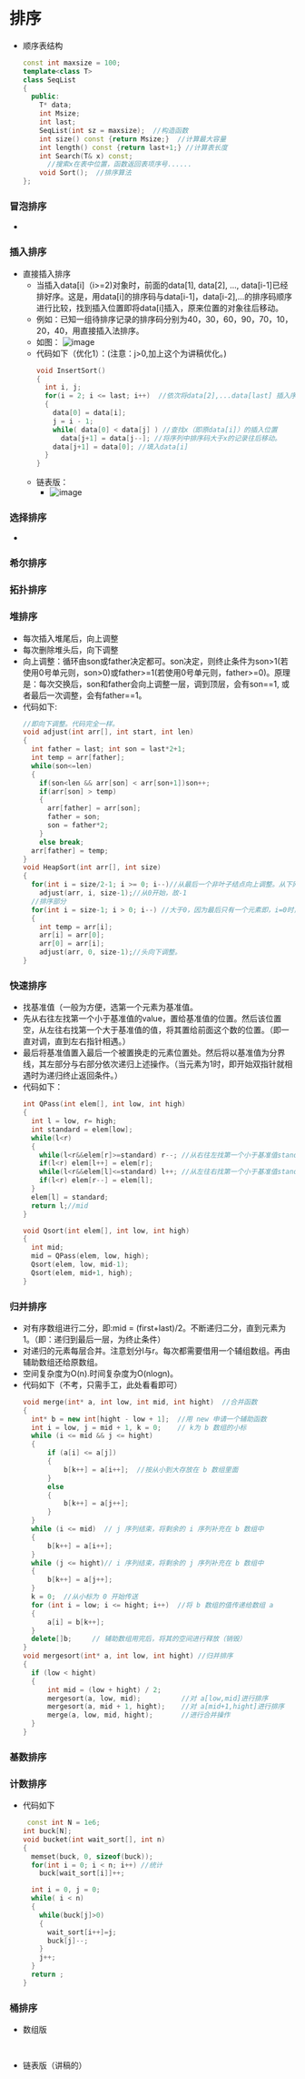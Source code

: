 # 排序
* 顺序表结构
  ```c++
  const int maxsize = 100;
  template<class T>
  class SeqList
  {
    public:
      T* data;
      int Msize;
      int last;
      SeqList(int sz = maxsize);  //构造函数
      int size() const {return Msize;}  //计算最大容量
      int length() const {return last+1;} //计算表长度
      int Search(T& x) const;
        //搜索x在表中位置，函数返回表项序号......
      void Sort();  //排序算法
  };
  ```
### 冒泡排序
* 
### 插入排序
* 直接插入排序
  * 当插入data[i]（i>=2)对象时，前面的data[1], data[2], ..., data[i-1]已经排好序。这是，用data[i]的排序码与data[i-1]，data[i-2],...的排序码顺序进行比较，找到插入位置即将data[i]插入，原来位置的对象往后移动。
  * 例如：已知一组待排序记录的排序码分别为40，30，60，90，70，10，20，40，用直接插入法排序。
  * 如图：
    ![image](https://github.com/Vajackye/Vajackye_Codespace/assets/121871885/80d15f28-527f-4a3b-9f0a-7630a5598bad)
  * 代码如下（优化1）：(注意：j>0,加上这个为讲稿优化。)
    ```c++
    void InsertSort()
    {
      int i, j;
      for(i = 2; i <= last; i++)  //依次将data[2],...data[last] 插入序列中
      {
        data[0] = data[i];
        j = i - 1;
        while( data[0] < data[j] ) //查找x（即原data[i]）的插入位置
          data[j+1] = data[j--]; //将序列中排序码大于x的记录往后移动。
        data[j+1] = data[0]; //填入data[i]
      }
    }
    ```
  * 链表版：
    * ![image](https://github.com/Vajackye/Vajackye_Codespace/assets/121871885/96402604-2764-48f5-ba98-1773ae41007b)
   
### 选择排序
* 
### 希尔排序
### 拓扑排序

### 堆排序
* 每次插入堆尾后，向上调整
* 每次删除堆头后，向下调整
* 向上调整：循环由son或father决定都可。son决定，则终止条件为son>1(若使用0号单元则，son>0)或father>=1(若使用0号单元则，father>=0)。原理是：每次交换后，son和father会向上调整一层，调到顶层，会有son==1, 或者最后一次调整，会有father==1。
* 代码如下:
  ```c++
  //即向下调整。代码完全一样。
  void adjust(int arr[], int start, int len)
  {
    int father = last; int son = last*2+1;
    int temp = arr[father];
    while(son<=len)
    {
      if(son<len && arr[son] < arr[son+1])son++;
      if(arr[son] > temp)
      {
        arr[father] = arr[son];
        father = son;
        son = father*2;
      }
      else break;
    arr[father] = temp;
  }
  void HeapSort(int arr[], int size)
  {
    for(int i = size/2-1; i >= 0; i--)//从最后一个非叶子结点向上调整。从下网上是因为：下调整好了，上往下调整后，依然保持有序。若上往下调整，调整一次后，仍上部可能有大小原因。
      adjust(arr, i, size-1);//从0开始，故-1
    //排序部分
    for(int i = size-1; i > 0; i--) //大于0，因为最后只有一个元素即，i=0时，就剩一个元素，不需要排序。
    {
      int temp = arr[i];
      arr[i] = arr[0];
      arr[0] = arr[i];
      adjust(arr, 0, size-1);//头向下调整。
  }
  ```
### 快速排序
* 找基准值（一般为方便，选第一个元素为基准值。
* 先从右往左找第一个小于基准值的value，置给基准值的位置。然后该位置空，从左往右找第一个大于基准值的值，将其置给前面这个数的位置。（即一直对调，直到左右指针相遇。）
* 最后将基准值置入最后一个被置换走的元素位置处。然后将以基准值为分界线，其左部分与右部分依次递归上述操作。（当元素为1时，即开始双指针就相遇时为递归终止返回条件。）
* 代码如下：
  ```c++
  int QPass(int elem[], int low, int high)
  {
    int l = low, r= high;
    int standard = elem[low];
    while(l<r)
    {
      while(l<r&&elem[r]>=standard) r--; //从右往左找第一个小于基准值standard的value
      if(l<r) elem[l++] = elem[r];
      while(l<r&&elem[l]<=standard) l++; //从左往右找第一个小于基准值standard的value
      if(l<r) elem[r--] = elem[l];
    }
    elem[l] = standard;
    return l;//mid
  }

  void Qsort(int elem[], int low, int high)
  {
    int mid;
    mid = QPass(elem, low, high);
    Qsort(elem, low, mid-1);
    Qsort(elem, mid+1, high);
  }
  ```
### 归并排序
* 对有序数组进行二分，即:mid = (first+last)/2。不断递归二分，直到元素为1。（即：递归到最后一层，为终止条件）
* 对递归的元素每层合并。注意划分l与r。每次都需要借用一个辅组数组。再由辅助数组还给原数组。
* 空间复杂度为O(n).时间复杂度为O(nlogn)。
* 代码如下（不考，只需手工，此处看看即可）
  ```c++
  void merge(int* a, int low, int mid, int hight)  //合并函数
  {
  	int* b = new int[hight - low + 1];  //用 new 申请一个辅助函数
  	int i = low, j = mid + 1, k = 0;    // k为 b 数组的小标
  	while (i <= mid && j <= hight)  
  	{
  		if (a[i] <= a[j])
  		{
  			b[k++] = a[i++];  //按从小到大存放在 b 数组里面
  		}
  		else
  		{
  			b[k++] = a[j++];
  		}
  	}
  	while (i <= mid)  // j 序列结束，将剩余的 i 序列补充在 b 数组中 
  	{
  		b[k++] = a[i++];
  	}
  	while (j <= hight)// i 序列结束，将剩余的 j 序列补充在 b 数组中 
  	{
  		b[k++] = a[j++];
  	}
  	k = 0;  //从小标为 0 开始传送
  	for (int i = low; i <= hight; i++)  //将 b 数组的值传递给数组 a
  	{
  		a[i] = b[k++];
  	}
  	delete[]b;     // 辅助数组用完后，将其的空间进行释放（销毁）
  }
  void mergesort(int* a, int low, int hight) //归并排序
  {
  	if (low < hight)
  	{
  		int mid = (low + hight) / 2;
  		mergesort(a, low, mid);          //对 a[low,mid]进行排序
  		mergesort(a, mid + 1, hight);    //对 a[mid+1,hight]进行排序
  		merge(a, low, mid, hight);       //进行合并操作
  	}
  }
  ```
### 基数排序
### 计数排序
* 代码如下
  ```c++
   const int N = 1e6;
  int buck[N];
  void bucket(int wait_sort[], int n)
  {
    memset(buck, 0, sizeof(buck));
    for(int i = 0; i < n; i++) //统计
      buck[wait_sort[i]]++;

    int i = 0, j = 0;
    while( i < n)
    {
      while(buck[j]>0)
      {
        wait_sort[i++]=j;
        buck[j]--;
      }
      j++;
    }
    return ;
  }
  ```
### 桶排序
* 数组版
  ```c++
 
  
* 链表版（讲稿的）

### 
